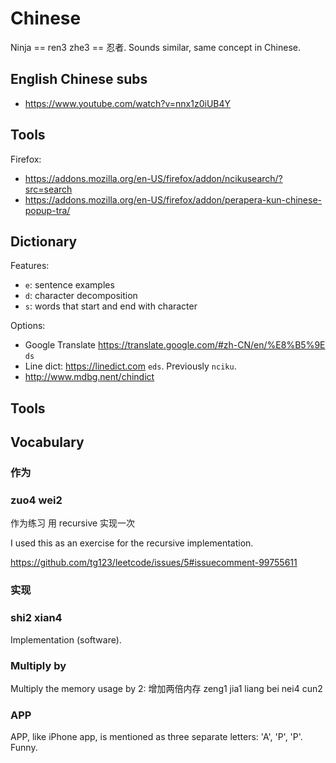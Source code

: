# Chinese

Ninja == ren3 zhe3 == 忍者. Sounds similar, same concept in Chinese.

## English Chinese subs

-   <https://www.youtube.com/watch?v=nnx1z0iUB4Y>

## Tools

Firefox:

- <https://addons.mozilla.org/en-US/firefox/addon/ncikusearch/?src=search>
- <https://addons.mozilla.org/en-US/firefox/addon/perapera-kun-chinese-popup-tra/>

## Dictionary

Features:

- `e`: sentence examples
- `d`: character decomposition
- `s`: words that start and end with character

Options:

- Google Translate <https://translate.google.com/#zh-CN/en/%E8%B5%9E> `ds`
- Line dict: <https://linedict.com> `eds`. Previously `nciku`.
- <http://www.mdbg.nent/chindict>

## Tools

## Vocabulary

### 作为

### zuo4 wei2

作为练习 用 recursive 实现一次

I used this as an exercise for the recursive implementation.

https://github.com/tg123/leetcode/issues/5#issuecomment-99755611

### 实现

### shi2 xian4

Implementation (software).

### Multiply by

Multiply the memory usage by 2: 增加两倍内存 zeng1 jia1 liang bei nei4 cun2

### APP

APP, like iPhone app, is mentioned as three separate letters: 'A', 'P', 'P'. Funny.
